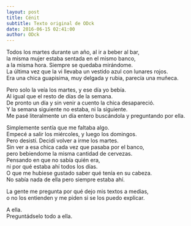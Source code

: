 ```yaml
---
layout: post
title: Cénit
subtitle: Texto original de ODck
date: 2016-06-15 02:41:00
author: ODck
---
```


Todos los martes durante un año, al ir a beber al bar,   
la misma mujer estaba sentada en el mismo banco,  
a la misma hora. Siempre se quedaba mirándome.  
La última vez que la vi llevaba un vestido azul con lunares rojos.  
Era una chica guapisima, muy delgada y rubia, parecía una muñeca.  

Pero solo la veía los martes, y ese día yo bebía.  
Al igual que el resto de días de la semana.  
De pronto un día y sin venir a cuento la chica desapareció.  
Y la semana siguiente no estaba, ni la siguiente.  
Me pasé literalmente un día entero buscándola y preguntando por ella.  

Simplemente sentía que me faltaba algo.  
Empecé a salir los miércoles, y luego los domingos.  
Pero desistí. Decidí volver a irme los martes.  
Sin ver a esa chica cada vez que pasaba por el banco,  
pero bebiendome la misma cantidad de cervezas.  
Pensando en que no sabía quién era,  
ni por qué estaba ahí todos los días.  
O que me hubiese gustado saber qué tenía en su cabeza.  
No sabía nada de ella pero siempre estaba ahí.

La gente me pregunta por qué dejo mis textos a medias,  
o no los entienden y me piden si se los puedo explicar.  

A ella.  
Preguntádselo todo a ella.  